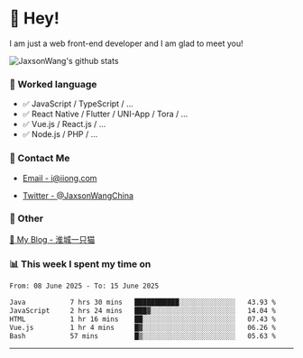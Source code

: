 # 👋 Hey!

I am just a web front-end developer and I am glad to meet you!

![JaxsonWang's github stats](https://github-readme-stats.vercel.app/api?username=JaxsonWang&&show_icons=true&&title_color=1abc9c&&icon_color=1abc9c)


### 📝 Worked language

- ✅ JavaScript / TypeScript / ...
- ✅ React Native / Flutter / UNI-App / Tora / ...
- ✅ Vue.js / React.js / ...
- ✅ Node.js / PHP / ...

### 📮 Contact Me

- [Email - i@iiong.com](mailto:i@iiong.com)

- [Twitter - @JaxsonWangChina](https://twitter.com/JaxsonWangChina)

### 🤪 Other

[📌 My Blog - 淮城一只猫](https://iiong.com)

### 📊 This week I spent my time on

<!--START_SECTION:waka-->

```txt
From: 08 June 2025 - To: 15 June 2025

Java           7 hrs 30 mins   ███████████░░░░░░░░░░░░░░   43.93 %
JavaScript     2 hrs 24 mins   ███▓░░░░░░░░░░░░░░░░░░░░░   14.04 %
HTML           1 hr 16 mins    ██░░░░░░░░░░░░░░░░░░░░░░░   07.43 %
Vue.js         1 hr 4 mins     █▓░░░░░░░░░░░░░░░░░░░░░░░   06.26 %
Bash           57 mins         █▒░░░░░░░░░░░░░░░░░░░░░░░   05.63 %
```

<!--END_SECTION:waka-->

---
